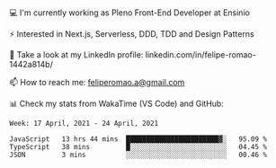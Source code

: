 💻 I'm currently working as Pleno Front-End Developer at Ensinio

⚡ Interested in Next.js, Serverless, DDD, TDD and Design Patterns

👥 Take a look at my LinkedIn profile: linkedin.com/in/felipe-romao-1442a814b/

📫 How to reach me: feliperomao.a@gmail.com

📊 Check my stats from WakaTime (VS Code) and GitHub:

<!--START_SECTION:waka-->
```text
Week: 17 April, 2021 - 24 April, 2021

JavaScript   13 hrs 44 mins  ███████████████████████▓░   95.09 % 
TypeScript   38 mins         █░░░░░░░░░░░░░░░░░░░░░░░░   04.45 % 
JSON         3 mins          ░░░░░░░░░░░░░░░░░░░░░░░░░   00.46 % 
```
<!--END_SECTION:waka-->
